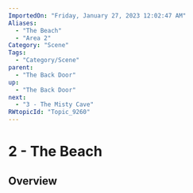 ```yaml
---
ImportedOn: "Friday, January 27, 2023 12:02:47 AM"
Aliases:
  - "The Beach"
  - "Area 2"
Category: "Scene"
Tags:
  - "Category/Scene"
parent:
  - "The Back Door"
up:
  - "The Back Door"
next:
  - "3 - The Misty Cave"
RWtopicId: "Topic_9260"
---
```

# 2 - The Beach
## Overview
